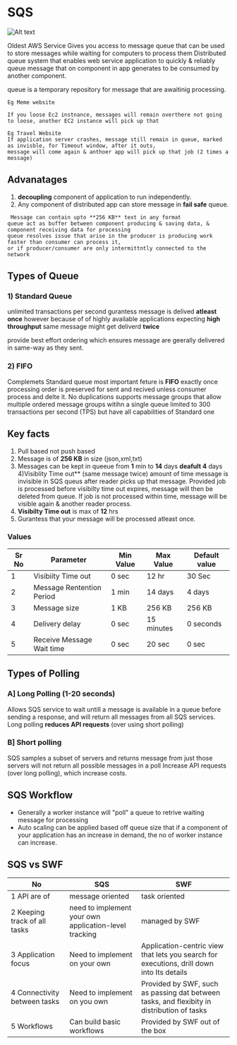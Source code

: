 # SQS

 ![Alt text](http://docs.aws.amazon.com/autoscaling/latest/userguide/images/sqs-as-workflow-diagram.png "SQA")

Oldest AWS Service
Gives you access to message queue that can be used to store messages while waiting for computers to process them
Distributed queue system that enables web service application to quickly & reliably queue message that on 
component in app generates to be consumed by another component.

queue is a temporary repository for message that are awaitinig processing.

```
Eg Meme website

If you loose Ec2 instnance, messages will remain overthere not going to loose, another EC2 instance will pick up that
```

```
Eg Travel Website
If application server crashes, message still remain in queue, marked as invisble, for Timeout window, after it outs, 
message will come again & anthoer app will pick up that job (2 times a message)
```

## Advanatages

1) **decoupling** component of application to run independently.
2) Any component of distributed app can store message in **fail safe** queue.

```
 Message can contain upto **256 KB** text in any format
queue act as buffer between component producing & saving data, & component receiving data for processing
queue resolves issue that arise in the producer is producing work faster than consumer can process it, 
or if producer/consumer are only intermittntly connected to the network
```

## Types of Queue

### 1) Standard Queue

unlimited transactions per second
gurantess message is delived **atleast once** 
however because of of highly available applications expecting **high throughput** same message might get 
deliverd **twice**

provide best effort ordering which ensures message are geerally delivered in same-way as they sent.

### 2) FIFO

Complemets Standard queue
most important feture is **FIFO** exactly once processing
order is preserved for sent and recived unless consumer process and delte it.
No duplications
supports message groups that allow multiple ordered message groups witihn a single queue 
limited to 300 transactions per second (TPS)
but have all capabilities of Standard one


## Key facts

1) Pull based not push based
2) Message is of **256 KB** in size (json,xml,txt)
3) Messages can be kept in queeue from **1** min to **14** days **deafult 4** days
4)Visiblity Time out** (same message twice) amount of time message is invisible in SQS queus after reader 
picks up that message. Provided job is processed before visibilty time out expires, message will then
be deleted from queue.
If job is not processed within time, message will be visible again & another reader process.
5) **Visibilty Time out** is max of **12** hrs
6) Gurantess that your message will be processed atleast once.


### Values

|Sr No|Parameter|Min Value|Max Value|Default value|
|--|--|--|--|--|
| 1 | Visibiity Time out| 0 sec| 12 hr|30 Sec|
|2| Message Rentention Period|1 min|14 days|4 days|
|3|Message size|1 KB|256 KB|256 KB
|4|Delivery delay|0 sec|15 minutes|0 seconds|
|5|Receive Message Wait time|0 sec|20 sec|0 sec|
## Types of Polling

### A] Long Polling (1-20 seconds)
Allows SQS service to wait untill a message is available in a queue before sending a response, and will return 
all messages from all SQS services.
Long polling **reduces API requests** (over using short polling)

### B] Short polling
SQS samples a subset of servers and returns message from just those servers
will not return all possible messages in a poll
Increase API requests (over long polling), which increase costs.

## SQS Workflow
* Generally a worker instance will "poll" a queue to retrive waiting message for processing
* Auto scaling can be applied based off queue size that if a component of your application 
has an increase in demand, the no of worker instance can increase.


## SQS vs SWF

| No | SQS | SWF
|--|--|--|
|1 API  are of|message oriented| task oriented
|2 Keeping track of all tasks| need to implement your own application-level tracking|managed by SWF
|3 Application focus| Need to implement on your own| Application-centric view that lets you search for executions, drill down into Its details
|4 Connectivity between tasks| Need to implement on you own| Provided by SWF, such as passing dat between tasks, and flexibity in distribution of tasks
|5 Workflows| Can build basic workflows| Provided by SWF out of the box
